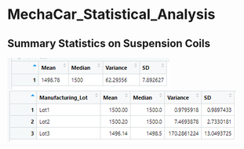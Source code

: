 # MechaCar_Statistical_Analysis

## Summary Statistics on Suspension Coils

![total summary table image](/Images/total_summary.PNG)
![lot summary table image](/Images/lot_summary.PNG)